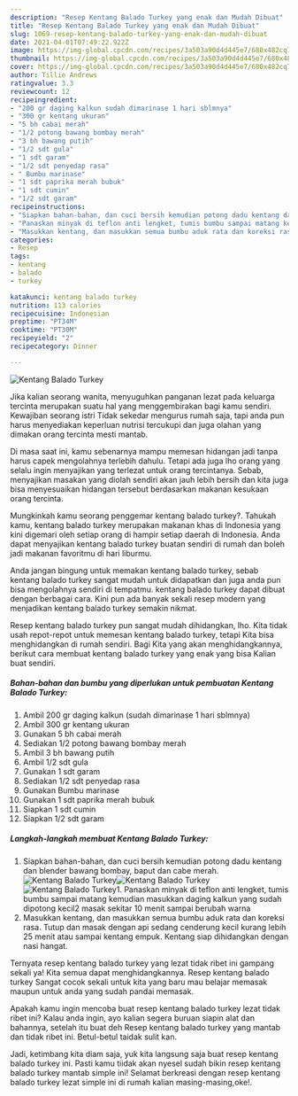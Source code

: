 ```yaml
---
description: "Resep Kentang Balado Turkey yang enak dan Mudah Dibuat"
title: "Resep Kentang Balado Turkey yang enak dan Mudah Dibuat"
slug: 1069-resep-kentang-balado-turkey-yang-enak-dan-mudah-dibuat
date: 2021-04-01T07:49:22.922Z
image: https://img-global.cpcdn.com/recipes/3a503a90d4d445e7/680x482cq70/kentang-balado-turkey-foto-resep-utama.jpg
thumbnail: https://img-global.cpcdn.com/recipes/3a503a90d4d445e7/680x482cq70/kentang-balado-turkey-foto-resep-utama.jpg
cover: https://img-global.cpcdn.com/recipes/3a503a90d4d445e7/680x482cq70/kentang-balado-turkey-foto-resep-utama.jpg
author: Tillie Andrews
ratingvalue: 3.3
reviewcount: 12
recipeingredient:
- "200 gr daging kalkun sudah dimarinase 1 hari sblmnya"
- "300 gr kentang ukuran"
- "5 bh cabai merah"
- "1/2 potong bawang bombay merah"
- "3 bh bawang putih"
- "1/2 sdt gula"
- "1 sdt garam"
- "1/2 sdt penyedap rasa"
- " Bumbu marinase"
- "1 sdt paprika merah bubuk"
- "1 sdt cumin"
- "1/2 sdt garam"
recipeinstructions:
- "Siapkan bahan-bahan, dan cuci bersih kemudian potong dadu kentang dan blender bawang bombay, baput dan cabe merah."
- "Panaskan minyak di teflon anti lengket, tumis bumbu sampai matang kemudian masukkan daging kalkun yang sudah dipotong kecil2 masak sekitar 10 menit sampai berubah warna"
- "Masukkan kentang, dan masukkan semua bumbu aduk rata dan koreksi rasa. Tutup dan masak dengan api sedang cenderung kecil kurang lebih 25 menit atau sampai kentang empuk. Kentang siap dihidangkan dengan nasi hangat."
categories:
- Resep
tags:
- kentang
- balado
- turkey

katakunci: kentang balado turkey 
nutrition: 113 calories
recipecuisine: Indonesian
preptime: "PT34M"
cooktime: "PT30M"
recipeyield: "2"
recipecategory: Dinner

---
```



![Kentang Balado Turkey](https://img-global.cpcdn.com/recipes/3a503a90d4d445e7/680x482cq70/kentang-balado-turkey-foto-resep-utama.jpg)

Jika kalian seorang wanita, menyuguhkan panganan lezat pada keluarga tercinta merupakan suatu hal yang menggembirakan bagi kamu sendiri. Kewajiban seorang istri Tidak sekedar mengurus rumah saja, tapi anda pun harus menyediakan keperluan nutrisi tercukupi dan juga olahan yang dimakan orang tercinta mesti mantab.

Di masa  saat ini, kamu sebenarnya mampu memesan hidangan jadi tanpa harus capek mengolahnya terlebih dahulu. Tetapi ada juga lho orang yang selalu ingin menyajikan yang terlezat untuk orang tercintanya. Sebab, menyajikan masakan yang diolah sendiri akan jauh lebih bersih dan kita juga bisa menyesuaikan hidangan tersebut berdasarkan makanan kesukaan orang tercinta. 



Mungkinkah kamu seorang penggemar kentang balado turkey?. Tahukah kamu, kentang balado turkey merupakan makanan khas di Indonesia yang kini digemari oleh setiap orang di hampir setiap daerah di Indonesia. Anda dapat menyajikan kentang balado turkey buatan sendiri di rumah dan boleh jadi makanan favoritmu di hari liburmu.

Anda jangan bingung untuk memakan kentang balado turkey, sebab kentang balado turkey sangat mudah untuk didapatkan dan juga anda pun bisa mengolahnya sendiri di tempatmu. kentang balado turkey dapat dibuat dengan berbagai cara. Kini pun ada banyak sekali resep modern yang menjadikan kentang balado turkey semakin nikmat.

Resep kentang balado turkey pun sangat mudah dihidangkan, lho. Kita tidak usah repot-repot untuk memesan kentang balado turkey, tetapi Kita bisa menghidangkan di rumah sendiri. Bagi Kita yang akan menghidangkannya, berikut cara membuat kentang balado turkey yang enak yang bisa Kalian buat sendiri.

<!--inarticleads1-->

##### Bahan-bahan dan bumbu yang diperlukan untuk pembuatan Kentang Balado Turkey:

1. Ambil 200 gr daging kalkun (sudah dimarinase 1 hari sblmnya)
1. Ambil 300 gr kentang ukuran
1. Gunakan 5 bh cabai merah
1. Sediakan 1/2 potong bawang bombay merah
1. Ambil 3 bh bawang putih
1. Ambil 1/2 sdt gula
1. Gunakan 1 sdt garam
1. Sediakan 1/2 sdt penyedap rasa
1. Gunakan  Bumbu marinase
1. Gunakan 1 sdt paprika merah bubuk
1. Siapkan 1 sdt cumin
1. Siapkan 1/2 sdt garam




<!--inarticleads2-->

##### Langkah-langkah membuat Kentang Balado Turkey:

1. Siapkan bahan-bahan, dan cuci bersih kemudian potong dadu kentang dan blender bawang bombay, baput dan cabe merah.
<img src="https://img-global.cpcdn.com/steps/a1fabb5e88bbad3e/160x128cq70/kentang-balado-turkey-langkah-memasak-1-foto.jpg" alt="Kentang Balado Turkey"><img src="https://img-global.cpcdn.com/steps/d50e62eb6640ed63/160x128cq70/kentang-balado-turkey-langkah-memasak-1-foto.jpg" alt="Kentang Balado Turkey"><img src="https://img-global.cpcdn.com/steps/53638dfbd083925e/160x128cq70/kentang-balado-turkey-langkah-memasak-1-foto.jpg" alt="Kentang Balado Turkey">1. Panaskan minyak di teflon anti lengket, tumis bumbu sampai matang kemudian masukkan daging kalkun yang sudah dipotong kecil2 masak sekitar 10 menit sampai berubah warna
1. Masukkan kentang, dan masukkan semua bumbu aduk rata dan koreksi rasa. Tutup dan masak dengan api sedang cenderung kecil kurang lebih 25 menit atau sampai kentang empuk. Kentang siap dihidangkan dengan nasi hangat.




Ternyata resep kentang balado turkey yang lezat tidak ribet ini gampang sekali ya! Kita semua dapat menghidangkannya. Resep kentang balado turkey Sangat cocok sekali untuk kita yang baru mau belajar memasak maupun untuk anda yang sudah pandai memasak.

Apakah kamu ingin mencoba buat resep kentang balado turkey lezat tidak ribet ini? Kalau anda ingin, ayo kalian segera buruan siapin alat dan bahannya, setelah itu buat deh Resep kentang balado turkey yang mantab dan tidak ribet ini. Betul-betul taidak sulit kan. 

Jadi, ketimbang kita diam saja, yuk kita langsung saja buat resep kentang balado turkey ini. Pasti kamu tiidak akan nyesel sudah bikin resep kentang balado turkey mantab simple ini! Selamat berkreasi dengan resep kentang balado turkey lezat simple ini di rumah kalian masing-masing,oke!.

